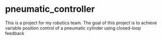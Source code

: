 # pneumatic_controller
This is a project for my robotics team. The goal of this project is to achieve variable position control of a pneumatic cylinder using closed-loop feedback
